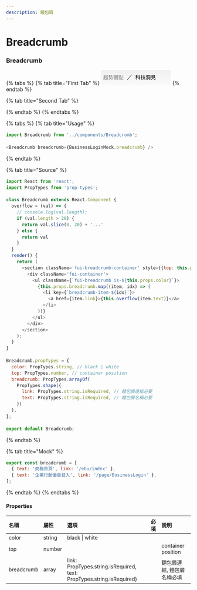 ```yaml
---
description: 麵包屑
---
```


# Breadcrumb

### Breadcrumb

{% tabs %}
{% tab title="First Tab" %}
![](../.gitbook/assets/image%20%28199%29.png)
{% endtab %}

{% tab title="Second Tab" %}

{% endtab %}
{% endtabs %}

{% tabs %}
{% tab title="Usage" %}
```javascript
import Breadcrumb from '../components/Breadcrumb';

<Breadcrumb breadcrumb={BusinessLoginMock.breadcrumb} />
```
{% endtab %}

{% tab title="Source" %}
```javascript
import React from 'react';
import PropTypes from 'prop-types';

class Breadcrumb extends React.Component {
  overflow = (val) => {
    // console.log(val.length);
    if (val.length > 20) {
      return val.slice(0, 20) + '...'
    } else {
      return val
    }
  }
  render() {
    return (
      <section className='fui-breadcrumb-container' style={{top: this.props.top}}>
        <div className='fui-container'>
          <ul className={`fui-breadcrumb is-${this.props.color}`}>
            {this.props.breadcrumb.map((item, idx) => (
              <li key={`breadcrumb-item-${idx}`}>
                <a href={item.link}>{this.overflow(item.text)}</a>
              </li>
            ))}
          </ul>
        </div>
      </section>
    );
  }
}

Breadcrumb.propTypes = {
  color: PropTypes.string, // black | white
  top: PropTypes.number, // container position
  breadcrumb: PropTypes.arrayOf(
    PropTypes.shape({
      link: PropTypes.string.isRequired, // 麵包屑連結必要
      text: PropTypes.string.isRequired, // 麵包屑名稱必要
    })
  ),
};

export default Breadcrumb;

```
{% endtab %}

{% tab title="Mock" %}
```javascript
export const breadcrumb = [
  { text: '商務首頁', link: '/ebu/index' },
  { text: '企業行動優惠登入', link: '/page/BusinessLogin' },
];
```
{% endtab %}
{% endtabs %}



#### Properties

| 名稱 | 屬性 | 選項 | 必填 | 說明 |
| :--- | :--- | :--- | :--- | :--- |
| color | string | black \| white |  |  |
| top | number |  |  | container position |
| breadcrumb | array | link: PropTypes.string.isRequired, text: PropTypes.string.isRequired} |  | 麵包屑連結, 麵包屑名稱必填 |



